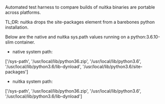 Automated test harness to compare builds of nuitka binaries are portable across platforms.

TL;DR:
nuitka drops the site-packages element from a barebones python installation.

Below are the native and nuitka sys.path values running on a python:3.6.10-slim container.

* native system path:

['/sys-path', '/usr/local/lib/python36.zip', '/usr/local/lib/python3.6', '/usr/local/lib/python3.6/lib-dynload', '/usr/local/lib/python3.6/site-packages']

* nuitka system path:

['/sys-path', '/usr/local/lib/python36.zip', '/usr/local/lib/python3.6', '/usr/local/lib/python3.6/lib-dynload']

# 